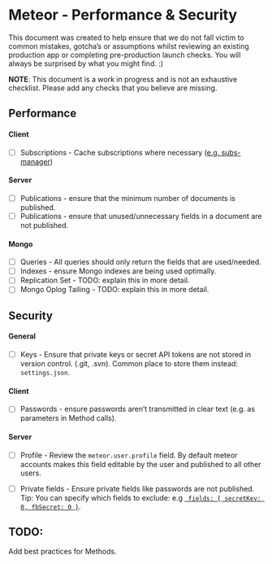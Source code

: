 # Meteor - Performance & Security

This document was created to help ensure that we do not fall victim to common mistakes, gotcha’s or assumptions whilst reviewing an existing production app or completing pre-production launch checks. You will always be surprised by what you might find. :)

**NOTE**: This document is a work in progress and is not an exhaustive checklist. Please add any checks that you believe are missing.

## Performance

#### Client
- [ ] Subscriptions - Cache subscriptions where necessary ([e.g. subs-manager](https://github.com/kadirahq/subs-manager))

#### Server
- [ ] Publications - ensure that the minimum number of documents is published.
- [ ] Publications - ensure that unused/unnecessary fields in a document are not published.

#### Mongo
- [ ] Queries - All queries should only return the fields that are used/needed.
- [ ] Indexes - ensure Mongo indexes are being used optimally.
- [ ] Replication Set - TODO: explain this in more detail.
- [ ] Mongo Oplog Tailing - TODO: explain this in more detail.

## Security

#### General
- [ ] Keys - Ensure that private keys or secret API tokens are not stored in version control. (.git, .svn). Common place to store them instead: `settings.json`.

#### Client
- [ ] Passwords - ensure passwords aren’t transmitted in clear text (e.g. as parameters in Method calls).

#### Server
- [ ] Profile - Review the ```meteor.user.profile``` field. By default meteor accounts makes this field editable by the user and published to all other users.
- [ ] Private fields - Ensure private fields like passwords are not published.  Tip: You can specify which fields to exclude: e.g [` fields: { secretKey: 0, fbSecret: 0 }`](https://docs.mongodb.com/manual/tutorial/project-fields-from-query-results/#return-all-but-the-excluded-field).


## TODO:

Add best practices for Methods.
